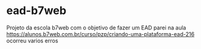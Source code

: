# ead-b7web
Projeto da escola b7web com o objetivo de fazer um EAD
parei na aula 
https://alunos.b7web.com.br/curso/pzp/criando-uma-plataforma-ead-216
ocorreu varios erros

